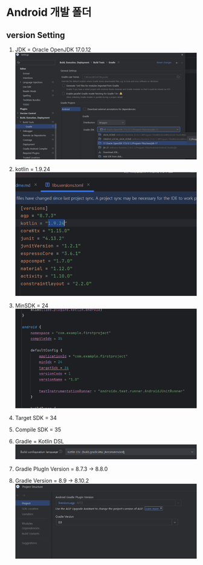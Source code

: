 # Android 개발 폴더

## version Setting

1. JDK = Oracle OpenJDK 17.0.12
   ![img.png](img.png)

2. kotlin = 1.9.24
   ![img_1.png](img_1.png)

3. MinSDK = 24
   ![img_2.png](img_2.png)

4. Target SDK = 34

5. Compile SDK = 35

6. Gradle = Kotlin DSL
   ![img_3.png](img_3.png)

7. Gradle PlugIn Version = 8.7.3 -> 8.8.0

8. Gradle Version = 8.9 -> 8.10.2
   ![img_4.png](img_4.png)
